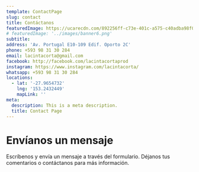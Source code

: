 ```yaml
---
template: ContactPage
slug: contact
title: Contáctanos
featuredImage: https://ucarecdn.com/892256ff-c73e-401c-a575-c40adba98f05/typewriter.jpg
# featuredImage: '../images/banner6.png'
subtitle:
address: 'Av. Portugal E10-109 Edif. Oporto 2C'
phone: +593 98 31 30 284
email: lacintacorta@gmail.com
facebook: http://facebook.com/lacintacortaprod
instagram: https://www.instagram.com/lacintacorta/
whatsapp: +593 98 31 30 284
locations:
  - lat: '-27.9654732'
    lng: '153.2432449'
    mapLink: ''
meta:
  description: This is a meta description.
  title: Contact Page
---
```


# Envíanos un mensaje

Escríbenos y envía un mensaje a través del formulario. Déjanos tus comentarios o contáctanos para más información.
